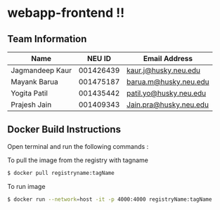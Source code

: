 # webapp-frontend !!

## Team Information

| Name | NEU ID | Email Address |
| --- | --- | --- |
|Jagmandeep Kaur | 001426439|kaur.j@husky.neu.edu |  | | |
|Mayank Barua| 001475187| barua.m@husky.neu.edu|
|Yogita Patil| 001435442|patil.yo@husky.neu.edu |
|Prajesh Jain| 001409343| Jain.pra@husky.neu.edu|


## Docker Build Instructions

Open terminal and run the following commands :

To pull the image from the registry with tagname

```bash
$ docker pull registryname:tagName
```

To run image 

```bash
$ docker run --network=host -it -p 4000:4000 registryName:tagName
```
